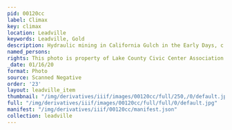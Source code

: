 ```yaml
---
pid: 00120cc
label: Climax
key: climax
location: Leadville
keywords: Leadville, Gold
description: Hydraulic mining in California Gulch in the Early Days, c. 1879
named_persons: 
rights: This photo is property of Lake County Civic Center Association.
_date: 01/16/20
format: Photo
source: Scanned Negative
order: '23'
layout: leadville_item
thumbnail: "/img/derivatives/iiif/images/00120cc/full/250,/0/default.jpg"
full: "/img/derivatives/iiif/images/00120cc/full/full/0/default.jpg"
manifest: "/img/derivatives/iiif/00120cc/manifest.json"
collection: leadville
---
```

